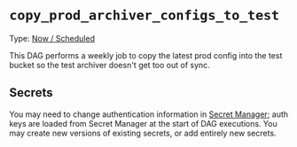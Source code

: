 # `copy_prod_archiver_configs_to_test`

Type: [Now / Scheduled](https://docs.calitp.org/data-infra/airflow/dags-maintenance.html)

This DAG performs a weekly job to copy the latest prod config into the test bucket so the test archiver doesn't get too out of sync.

## Secrets

You may need to change authentication information in [Secret Manager](https://console.cloud.google.com/security/secret-manager); auth keys are loaded from Secret Manager at the start of DAG executions. You may create new versions of existing secrets, or add entirely new secrets.
